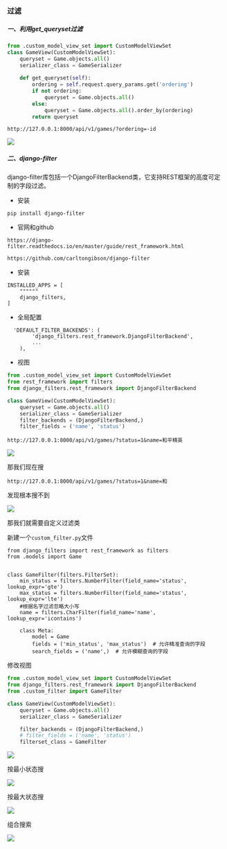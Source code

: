 

### 过滤

##### 一、利用get_queryset过滤

```python
from .custom_model_view_set import CustomModelViewSet
class GameView(CustomModelViewSet):
    queryset = Game.objects.all()
    serializer_class = GameSerializer
    
    def get_queryset(self):
        ordering = self.request.query_params.get('ordering')
        if not ordering:
            queryset = Game.objects.all()
        else:
            queryset = Game.objects.all().order_by(ordering)
        return queryset
```

```
http://127.0.0.1:8000/api/v1/games/?ordering=-id
```



![](images/0082zybply1gbxnkgp4y5j31gq0u078e.jpg)

##### 二、django-filter

django-filter库包括一个DjangoFilterBackend类，它支持REST框架的高度可定制的字段过滤。

- 安装

```
pip install django-filter
```

- 官网和github

```
https://django-filter.readthedocs.io/en/master/guide/rest_framework.html

https://github.com/carltongibson/django-filter
```



- 安装

```
INSTALLED_APPS = [
	""""""
	django_filters,
]
```

- 全局配置

```
  'DEFAULT_FILTER_BACKENDS': (
        'django_filters.rest_framework.DjangoFilterBackend',
        ...
    ),
```

- 视图

```python
from .custom_model_view_set import CustomModelViewSet
from rest_framework import filters
from django_filters.rest_framework import DjangoFilterBackend

class GameView(CustomModelViewSet):
    queryset = Game.objects.all()
    serializer_class = GameSerializer
    filter_backends = (DjangoFilterBackend,)
    filter_fields = ('name', 'status')

```

```
http://127.0.0.1:8000/api/v1/games/?status=1&name=和平精英
```

![](images/0082zybply1gbxmjbfqxxj31gm0u0jvu.jpg)

那我们现在搜

```
http://127.0.0.1:8000/api/v1/games/?status=1&name=和
```

发现根本搜不到

![](images/0082zybply1gbxmjbfqxxj31gm0u0jvu.jpg)

那我们就需要自定义过滤类

新建一个`custom_filter.py`文件

```
from django_filters import rest_framework as filters
from .models import Game


class GameFilter(filters.FilterSet):
    min_status = filters.NumberFilter(field_name='status', lookup_expr='gte')
    max_status = filters.NumberFilter(field_name='status', lookup_expr='lte')
    #根据名字过滤忽略大小写
    name = filters.CharFilter(field_name='name', lookup_expr='icontains')

    class Meta:
        model = Game
        fields = ('min_status', 'max_status')  # 允许精准查询的字段
        search_fields = ('name',)  # 允许模糊查询的字段

```

修改视图

```python
from .custom_model_view_set import CustomModelViewSet
from django_filters.rest_framework import DjangoFilterBackend
from .custom_filter import GameFilter

class GameView(CustomModelViewSet):
    queryset = Game.objects.all()
    serializer_class = GameSerializer

    filter_backends = (DjangoFilterBackend,)
    # filter_fields = ('name', 'status') 
    filterset_class = GameFilter

```

![](images/0082zybply1gbxnar2in7j31e00u0n20.jpg)

按最小状态搜

![](images/0082zybply1gbxnbbrs9bj31cx0u0tda.jpg)

按最大状态搜

![](images/0082zybply1gbxnc83ih5j31ig0qc41z.jpg)

组合搜索

![](images/007S8ZIlgy1ggo0ev1zksj317w0pg78u.jpg)

